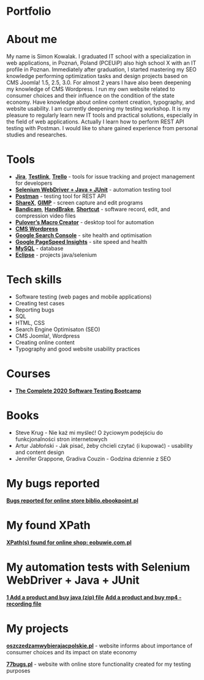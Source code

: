 # Portfolio

# About me

My name is Simon Kowalak. I graduated IT school with a specialization in web applications, in Poznań, Poland (PCEUiP) also high school X with an IT profile in Poznan. Immediately after graduation, I started mastering my SEO knowledge performing optimization tasks and design projects based on CMS Joomla! 1.5, 2.5, 3.0. For almost 2 years I have also been deepening my knowledge of CMS Wordpress. I run my own website related to consumer choices and their influence on the condition of the state economy. Have knowledge about online content creation, typography, and website usability. I am currently deepening my testing workshop. It is my pleasure to regularly learn new IT tools and practical solutions, especially in the field of web applications. Actually I learn how to perform REST API testing with Postman. I would like to share gained experience from personal studies and researches.

# Tools

* **[Jira](https://www.atlassian.com/software/jira)**, **[Testlink](https://testlink.org/)**, **[Trello](https://trello.com/)** - tools for issue tracking and project management for developers<br>
* **[Selenium WebDriver + Java + JUnit](https://www.selenium.dev/)** - automation testing tool
* **[Postman](https://www.postman.com/)** - testing tool for REST API<br>
* **[ShareX](https://getsharex.com/)**, **[GIMP](https://www.gimp.org/)** - screen capture and edit programs<br> 
* **[Bandicam](https://www.bandicam.com/pl/)**, **[HandBrake](https://handbrake.fr/)**, **[Shortcut](https://shotcut.org/)** - software record, edit, and compression video files   
* **[Pulover’s Macro Creator](https://www.macrocreator.com)** - desktop tool for automation<br>
* **[CMS Wordpress](https://wordpress.org/)**
* **[Google Search Console](https://search.google.com/search-console/about)** - site health and optimisation
* **[Google PageSpeed Insights](https://developers.google.com/speed/pagespeed/insights)** - site speed and health
* **[MySQL](https://www.mysql.com/)** - database
* **[Eclipse](https://www.eclipse.org/)** - projects java/selenium

# Tech skills

* Software testing (web pages and mobile applications)
* Creating test cases
* Reporting bugs
* SQL
* HTML, CSS 
* Search Engine Optimisaton (SEO)
* CMS Joomla!, Wordpress
* Creating online content
* Typography and good website usability practices

# Courses

* **[The Complete 2020 Software Testing Bootcamp](https://www.udemy.com/course/testerbootcamp)** 

# Books

* Steve Krug - Nie każ mi myśleć! O życiowym podejściu do funkcjonalności stron internetowych
* Artur Jabłoński - Jak pisać, żeby chcieli czytać (i kupować) - usability and content design 
* Jennifer Grappone, Gradiva Couzin - Godzina dziennie z SEO

# My bugs reported

**[Bugs reported for online store biblio.ebookpoint.pl](https://drive.google.com/file/d/1dtrYXqXqvtWZMDwdOBo6YrPue5pi8dIs/view?usp=sharing)**

# My found XPath 

**[XPath(s) found for online shop: eobuwie.com.pl](https://drive.google.com/file/d/1VNvsIAypVQsxRxRB87m9SBuIzlbm2xi8/view?usp=sharing)**

# My automation tests with Selenium WebDriver + Java + JUnit

**[ 1 Add a product and buy java (zip) file](https://drive.google.com/file/d/1tI4qYwYqDKduTeXLm2cyAFsclySyAiS4/view?usp=sharing)** **[ Add a product and buy mp4 - recording file](https://drive.google.com/file/d/1idck4S3drHe1mzGEiwMosrynPGN71XBs/view?usp=sharing)**





# My projects

**[oszczedzamwybierajacpolskie.pl](https://oszczedzamwybierajacpolskie.pl/)** - website informs about importance of consumer choices and its impact on state economy

**[77bugs.pl](http://www.77bugs.pl/shop/)** - website with online store functionality created for my testing purposes


